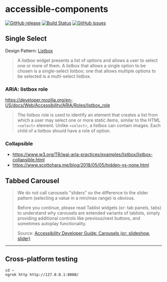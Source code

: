 # accessible-components

[![GitHub release](https://img.shields.io/github/v/tag/dotherightthing/accessible-components)](https://github.com/dotherightthing/accessible-components/releases) [![Build Status](https://github.com/dotherightthing/accessible-components/workflows/Build%20and%20release%20if%20tagged/badge.svg)](https://github.com/dotherightthing/accessible-components/actions?query=workflow%3A%22Build+and+release+if+tagged%22) [![GitHub issues](https://img.shields.io/github/issues/dotherightthing/accessible-components.svg)](https://github.com/dotherightthing/accessible-components/issues)

## Single Select

Design Pattern: [Listbox](https://www.w3.org/TR/wai-aria-practices/#Listbox)

> A listbox widget presents a list of options and allows a user to select one or more of them. A listbox that allows a single option to be chosen is a single-select listbox; one that allows multiple options to be selected is a multi-select listbox.

### ARIA: listbox role

<https://developer.mozilla.org/en-US/docs/Web/Accessibility/ARIA/Roles/listbox_role>

> The listbox role is used to identify an element that creates a list from which a user may select one or more static items, similar to the HTML `<select>` element. Unlike `<select>`, a listbox can contain images. Each child of a listbox should have a role of option.

### Collapsible

* <https://www.w3.org/TR/wai-aria-practices/examples/listbox/listbox-collapsible.html>
* <https://www.scottohara.me/blog/2018/05/05/hidden-vs-none.html>

## Tabbed Carousel

> We do not call carousels "sliders" so the difference to the slider pattern (selecting a value in a min/max range) is obvious.
>
> Before you continue, please read Tablist widgets (or: tab panels, tabs) to understand why carousels are extended variants of tablists, simply providing additional controls like previous/next buttons, and sometimes autoplay functionality.
>
> Source: [Accessibility Developer Guide: Carousels (or: slideshow, slider)](https://www.accessibility-developer-guide.com/examples/widgets/carousel/)

---

## Cross-platform testing

```shell
cd ~
ngrok http http://127.0.0.1:8080/
```
